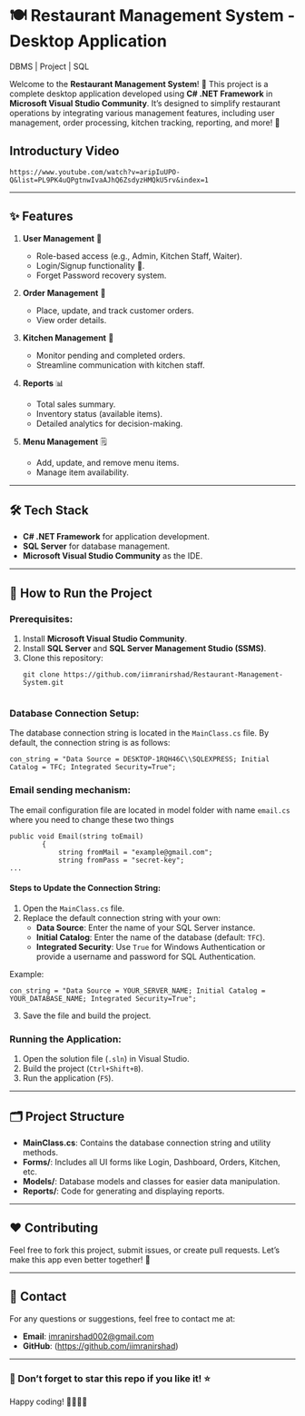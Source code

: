 # 🍽 Restaurant Management System - Desktop Application

DBMS | Project | SQL

Welcome to the **Restaurant Management System**! 🎉 This project is a complete desktop application developed using **C# .NET Framework** in **Microsoft Visual Studio Community**. It’s designed to simplify restaurant operations by integrating various management features, including user management, order processing, kitchen tracking, reporting, and more! 🚀

## Introductury Video
```
https://www.youtube.com/watch?v=aripIuUPO-Q&list=PL9PK4uQPgtnwIvaAJhQ6ZsdyzHMQkU5rv&index=1
```
---

## ✨ Features
1. **User Management** 👤
   - Role-based access (e.g., Admin, Kitchen Staff, Waiter).
   - Login/Signup functionality 🔑.
   - Forget Password recovery system.

2. **Order Management** 🛒
   - Place, update, and track customer orders.
   - View order details.

3. **Kitchen Management** 🍳
   - Monitor pending and completed orders.
   - Streamline communication with kitchen staff.

4. **Reports** 📊
   - Total sales summary.
   - Inventory status (available items).
   - Detailed analytics for decision-making.

5. **Menu Management** 🗒️
   - Add, update, and remove menu items.
   - Manage item availability.

---

## 🛠️ Tech Stack
- **C# .NET Framework** for application development.
- **SQL Server** for database management.
- **Microsoft Visual Studio Community** as the IDE.

---

## 🚀 How to Run the Project
### Prerequisites:
1. Install **Microsoft Visual Studio Community**.
2. Install **SQL Server** and **SQL Server Management Studio (SSMS)**.
3. Clone this repository:
   ```
   git clone https://github.com/iimranirshad/Restaurant-Management-System.git
  
### Database Connection Setup:
The database connection string is located in the `MainClass.cs` file. By default, the connection string is as follows:

```
con_string = "Data Source = DESKTOP-1RQH46C\\SQLEXPRESS; Initial Catalog = TFC; Integrated Security=True";
```
### Email sending mechanism:
The email configuration file are located in model folder with name `email.cs` where you need to change these two things
```
public void Email(string toEmail)
        {
            string fromMail = "example@gmail.com";
            string fromPass = "secret-key";
...
```
#### Steps to Update the Connection String:
1. Open the `MainClass.cs` file.
2. Replace the default connection string with your own:
   - **Data Source**: Enter the name of your SQL Server instance.
   - **Initial Catalog**: Enter the name of the database (default: `TFC`).
   - **Integrated Security**: Use `True` for Windows Authentication or provide a username and password for SQL Authentication.

Example:
```
con_string = "Data Source = YOUR_SERVER_NAME; Initial Catalog = YOUR_DATABASE_NAME; Integrated Security=True";
```

3. Save the file and build the project.

### Running the Application:
1. Open the solution file (`.sln`) in Visual Studio.
2. Build the project (`Ctrl+Shift+B`).
3. Run the application (`F5`).


---

## 🗂️ Project Structure
- **MainClass.cs**: Contains the database connection string and utility methods.
- **Forms/**: Includes all UI forms like Login, Dashboard, Orders, Kitchen, etc.
- **Models/**: Database models and classes for easier data manipulation.
- **Reports/**: Code for generating and displaying reports.

---

## ❤️ Contributing
Feel free to fork this project, submit issues, or create pull requests. Let’s make this app even better together! 💪

---

## 📧 Contact
For any questions or suggestions, feel free to contact me at:
- **Email**: imranirshad002@gmail.com
- **GitHub**: (https://github.com/iimranirshad)

---

### 🌟 Don’t forget to star this repo if you like it! ⭐

Happy coding! 👨‍💻👩‍💻
